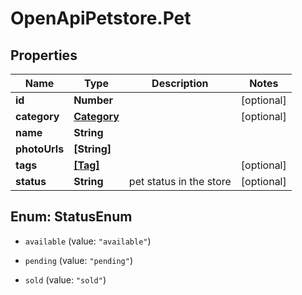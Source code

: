 # OpenApiPetstore.Pet

## Properties
Name | Type | Description | Notes
------------ | ------------- | ------------- | -------------
**id** | **Number** |  | [optional] 
**category** | [**Category**](Category.md) |  | [optional] 
**name** | **String** |  | 
**photoUrls** | **[String]** |  | 
**tags** | [**[Tag]**](Tag.md) |  | [optional] 
**status** | **String** | pet status in the store | [optional] 


<a name="StatusEnum"></a>
## Enum: StatusEnum


* `available` (value: `"available"`)

* `pending` (value: `"pending"`)

* `sold` (value: `"sold"`)




